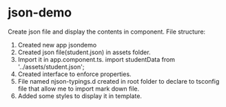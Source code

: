 # json-demo

Create json file and display the contents in component.
File structure:
1.	Created new app jsondemo
2.	Created json file(student.json) in assets folder. 
3.	Import it in app.component.ts.
         import  studentData  from '../assets/student.json';
4.	Created interface to enforce properties.
5.	File named njson-typings.d created in root folder to declare to tsconfig file that allow me to import mark down file.
6.	Added some styles to display it in template.
